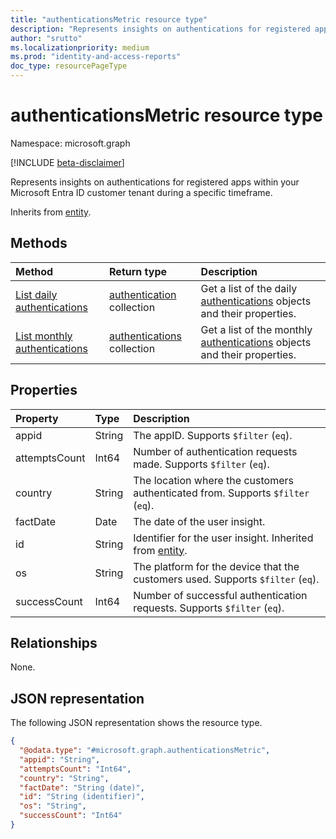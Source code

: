 ```yaml
---
title: "authenticationsMetric resource type"
description: "Represents insights on authentications for registered apps within your Microsoft Entra ID customer tenant during a specific timeframe."
author: "srutto"
ms.localizationpriority: medium
ms.prod: "identity-and-access-reports"
doc_type: resourcePageType
---
```


# authenticationsMetric resource type

Namespace: microsoft.graph

[!INCLUDE [beta-disclaimer](../../includes/beta-disclaimer.md)]

Represents insights on authentications for registered apps within your Microsoft Entra ID customer tenant during a specific timeframe.

Inherits from [entity](../resources/entity.md).

## Methods
|Method|Return type|Description|
|:---|:---|:---|
|[List daily authentications](../api/dailyuserinsightmetricsroot-list-authentications.md)|[authentication](../resources/authenticationsmetric.md) collection|Get a list of the daily [authentications](../resources/authenticationsmetric.md) objects and their properties.|
|[List monthly authentications](../api/monthlyuserinsightmetricsroot-list-authentications.md)|[authentications](../resources/authenticationsmetric.md) collection|Get a list of the monthly [authentications](../resources/authenticationsmetric.md) objects and their properties.|

## Properties
|Property|Type|Description|
|:---|:---|:---|
| appid | String | The appID. Supports `$filter` (`eq`). |
| attemptsCount | Int64 | Number of authentication requests made. Supports `$filter` (`eq`). |
| country | String | The location where the customers authenticated from. Supports `$filter` (`eq`). |
| factDate | Date | The date of the user insight. |
| id | String | Identifier for the user insight. Inherited from [entity](../resources/entity.md).|
| os | String | The platform for the device that the customers used. Supports `$filter` (`eq`). |
| successCount | Int64 | Number of successful authentication requests. Supports `$filter` (`eq`). |

## Relationships
None.

## JSON representation
The following JSON representation shows the resource type.
<!-- {
  "blockType": "resource",
  "keyProperty": "id",
  "@odata.type": "microsoft.graph.authenticationsMetric",
  "openType": false
}
-->
``` json
{
  "@odata.type": "#microsoft.graph.authenticationsMetric",
  "appid": "String",
  "attemptsCount": "Int64",
  "country": "String",
  "factDate": "String (date)",
  "id": "String (identifier)",
  "os": "String",
  "successCount": "Int64"
}
```

